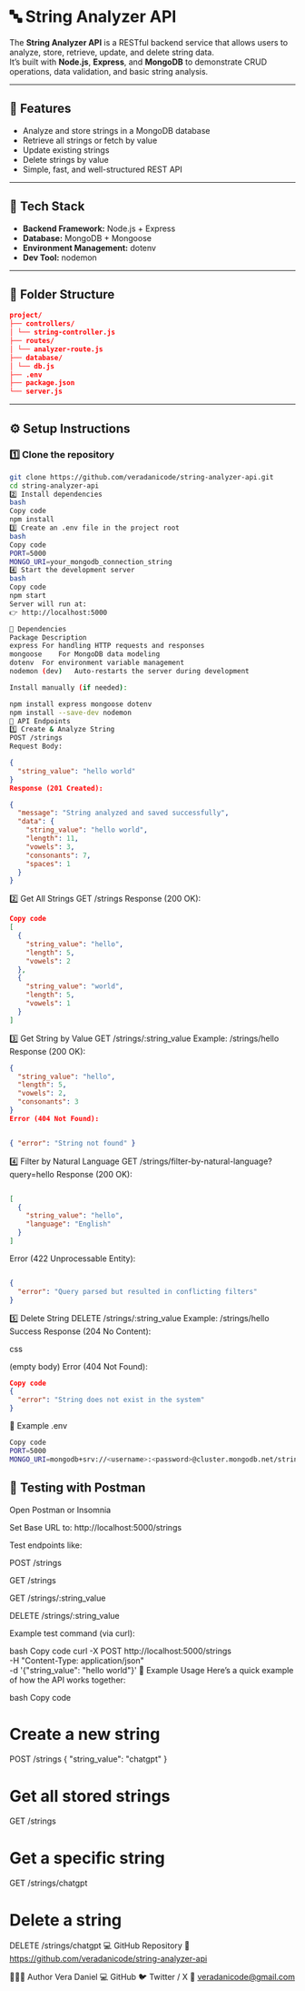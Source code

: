 # 🔤 String Analyzer API

The **String Analyzer API** is a RESTful backend service that allows users to analyze, store, retrieve, update, and delete string data.  
It’s built with **Node.js**, **Express**, and **MongoDB** to demonstrate CRUD operations, data validation, and basic string analysis.

---

## 🚀 Features

- Analyze and store strings in a MongoDB database  
- Retrieve all strings or fetch by value  
- Update existing strings  
- Delete strings by value  
- Simple, fast, and well-structured REST API

---

## 🧱 Tech Stack

- **Backend Framework:** Node.js + Express  
- **Database:** MongoDB + Mongoose  
- **Environment Management:** dotenv  
- **Dev Tool:** nodemon  

---

## 📁 Folder Structure
```json
project/
├── controllers/
│ └── string-controller.js
├── routes/
│ └── analyzer-route.js
├── database/
│ └── db.js
├── .env
├── package.json
└── server.js
```

---

## ⚙️ Setup Instructions

### 1️⃣ Clone the repository
```bash
git clone https://github.com/veradanicode/string-analyzer-api.git
cd string-analyzer-api
2️⃣ Install dependencies
bash
Copy code
npm install
3️⃣ Create an .env file in the project root
bash
Copy code
PORT=5000
MONGO_URI=your_mongodb_connection_string
4️⃣ Start the development server
bash
Copy code
npm start
Server will run at:
👉 http://localhost:5000

🧩 Dependencies
Package	Description
express	For handling HTTP requests and responses
mongoose	For MongoDB data modeling
dotenv	For environment variable management
nodemon (dev)	Auto-restarts the server during development

Install manually (if needed):

npm install express mongoose dotenv
npm install --save-dev nodemon
🧠 API Endpoints
1️⃣ Create & Analyze String
POST /strings
Request Body:
```
```json
{
  "string_value": "hello world"
}
Response (201 Created):
```

```json
{
  "message": "String analyzed and saved successfully",
  "data": {
    "string_value": "hello world",
    "length": 11,
    "vowels": 3,
    "consonants": 7,
    "spaces": 1
  }
}
```
2️⃣ Get All Strings
GET /strings
Response (200 OK):

```json
Copy code
[
  {
    "string_value": "hello",
    "length": 5,
    "vowels": 2
  },
  {
    "string_value": "world",
    "length": 5,
    "vowels": 1
  }
]
```
3️⃣ Get String by Value
GET /strings/:string_value
Example:
/strings/hello
Response (200 OK):

```json
{
  "string_value": "hello",
  "length": 5,
  "vowels": 2,
  "consonants": 3
}
Error (404 Not Found):
```
```json

{ "error": "String not found" }
```
4️⃣ Filter by Natural Language
GET /strings/filter-by-natural-language?query=hello
Response (200 OK):

```json

[
  {
    "string_value": "hello",
    "language": "English"
  }
]
```
Error (422 Unprocessable Entity):

```json

{
  "error": "Query parsed but resulted in conflicting filters"
}
```
5️⃣ Delete String
DELETE /strings/:string_value
Example:
/strings/hello
Success Response (204 No Content):

css

(empty body)
Error (404 Not Found):

```json
Copy code
{
  "error": "String does not exist in the system"
}
```
🌱 Example .env
```bash
Copy code
PORT=5000
MONGO_URI=mongodb+srv://<username>:<password>@cluster.mongodb.net/stringAnalyzer
```
🧪 Testing with Postman
---
Open Postman or Insomnia

Set Base URL to: http://localhost:5000/strings

Test endpoints like:

POST /strings

GET /strings

GET /strings/:string_value

DELETE /strings/:string_value

Example test command (via curl):

bash
Copy code
curl -X POST http://localhost:5000/strings \
-H "Content-Type: application/json" \
-d '{"string_value": "hello world"}'
📘 Example Usage
Here’s a quick example of how the API works together:

bash
Copy code
# Create a new string
POST /strings
{ "string_value": "chatgpt" }

# Get all stored strings
GET /strings

# Get a specific string
GET /strings/chatgpt

# Delete a string
DELETE /strings/chatgpt
💻 GitHub Repository
🔗 https://github.com/veradanicode/string-analyzer-api

👨🏽‍💻 Author
Vera Daniel
💻 GitHub
🐦 Twitter / X
📧 veradanicode@gmail.com

